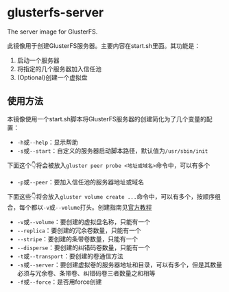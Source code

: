 # glusterfs-server

The server image for GlusterFS.

此镜像用于创建GlusterFS服务器。主要内容在start.sh里面。其功能是：

1. 启动一个服务器
2. 将指定的几个服务器加入信任池
3. (Optional)创建一个虚拟盘

## 使用方法

本镜像使用一个start.sh脚本将GlusterFS服务器的创建简化为了几个变量的配置：

* `-h`或`--help`：显示帮助
* `-s`或`--start`：自定义的服务器启动脚本路径，默认值为`/usr/sbin/init`

下面这个👇将会被放入`gluster peer probe <地址或域名>`命令中，可以有多个

* `-p`或`--peer`：要加入信任池的服务器地址或域名

下面这些👇将会放入`gluster volume create ...`命令中，可以有多个，按顺序组合，每个都以`-v`或`--volume`打头。创建指南见[官方教程](https://docs.gluster.org/en/latest/Administrator%20Guide/Setting%20Up%20Volumes/)

* `-v`或`--volume`：要创建的虚拟盘名称，只能有一个
* `--replica`：要创建的冗余卷数量，只能有一个
* `--stripe`：要创建的条带卷数量，只能有一个
* `--disperse`：要创建的纠错码卷数量，只能有一个
* `-t`或`--transport`：要创建的卷通信方法
* `-s`或`--server`：要创建虚拟卷的服务器地址和目录，可以有多个，但是其数量必须与冗余卷、条带卷、纠错码卷三者数量之和相等
* `-f`或`--force`：是否用force创建
